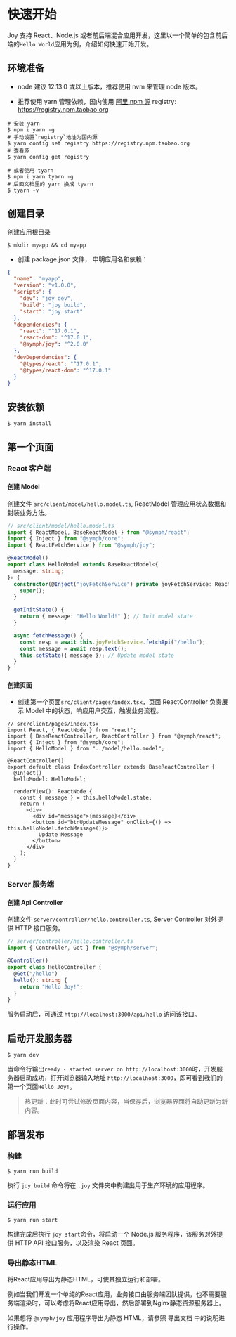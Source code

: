 # 快速开始

Joy 支持 React、Node.js 或者前后端混合应用开发，这里以一个简单的包含前后端的`Hello World`应用为例，介绍如何快速开始开发。

## 环境准备

- node 建议 12.13.0 或以上版本，推荐使用 nvm 来管理 node 版本。

- 推荐使用 yarn 管理依赖，国内使用 [阿里 npm 源](https://npmmirror.com/) registry: https://registry.npm.taobao.org

```shell
# 安装 yarn
$ npm i yarn -g
# 手动设置`registry`地址为国内源
$ yarn config set registry https://registry.npm.taobao.org
# 查看源
$ yarn config get registry

# 或者使用 tyarn
$ npm i yarn tyarn -g
# 后面文档里的 yarn 换成 tyarn
$ tyarn -v
```

## 创建目录

创建应用根目录

```shell
$ mkdir myapp && cd myapp
```

- 创建 package.json 文件， 申明应用名和依赖：

```json
{
  "name": "myapp",
  "version": "v1.0.0",
  "scripts": {
    "dev": "joy dev",
    "build": "joy build",
    "start": "joy start"
  },
  "dependencies": {
    "react": "^17.0.1",
    "react-dom": "^17.0.1",
    "@symph/joy": "^2.0.0"
  },
  "devDependencies": {
    "@types/react": "^17.0.1",
    "@types/react-dom": "^17.0.1"
  }
}
```

## 安装依赖

```shell
$ yarn install
```

## 第一个页面

### React 客户端

#### 创建 Model

创建文件 `src/client/model/hello.model.ts`, ReactModel 管理应用状态数据和封装业务方法。

```ts
// src/client/model/hello.model.ts
import { ReactModel, BaseReactModel } from "@symph/react";
import { Inject } from "@symph/core";
import { ReactFetchService } from "@symph/joy";

@ReactModel()
export class HelloModel extends BaseReactModel<{
  message: string;
}> {
  constructor(@Inject("joyFetchService") private joyFetchService: ReactFetchService) {
    super();
  }

  getInitState() {
    return { message: "Hello World!" }; // Init model state
  }

  async fetchMessage() {
    const resp = await this.joyFetchService.fetchApi("/hello");
    const message = await resp.text();
    this.setState({ message }); // Update model state
  }
}
```

#### 创建页面

- 创建第一个页面`src/client/pages/index.tsx`，页面 ReactController 负责展示 Model 中的状态，响应用户交互，触发业务流程。

```tsx
// src/client/pages/index.tsx
import React, { ReactNode } from "react";
import { BaseReactController, ReactController } from "@symph/react";
import { Inject } from "@symph/core";
import { HelloModel } from "../model/hello.model";

@ReactController()
export default class IndexController extends BaseReactController {
  @Inject()
  helloModel: HelloModel;

  renderView(): ReactNode {
    const { message } = this.helloModel.state;
    return (
      <div>
        <div id="message">{message}</div>
        <button id="btnUpdateMessage" onClick={() => this.helloModel.fetchMessage()}>
          Update Message
        </button>
      </div>
    );
  }
}
```

### Server 服务端

#### 创建 Api Controller

创建文件 `server/controller/hello.controller.ts`, Server Controller 对外提供 HTTP 接口服务。

```ts
// server/controller/hello.controller.ts
import { Controller, Get } from "@symph/server";

@Controller()
export class HelloController {
  @Get("/hello")
  hello(): string {
    return "Hello Joy!";
  }
}
```

服务启动后，可通过 `http://localhost:3000/api/hello` 访问该接口。

## 启动开发服务器

```shell
$ yarn dev
```

当命令行输出`ready - started server on http://localhost:3000`时，开发服务器启动成功，打开浏览器输入地址 `http://localhost:3000`，即可看到我们的第一个页面`Hello Joy!`。

> 热更新：此时可尝试修改页面内容，当保存后，浏览器界面将自动更新为新内容。

## 部署发布

### 构建

```shell
$ yarn run build
```

执行 `joy build` 命令将在 `.joy` 文件夹中构建出用于生产环境的应用程序。

### 运行应用

```shell
$ yarn run start
```

构建完成后执行 `joy start`命令，将启动一个 Node.js 服务程序，该服务对外提供 HTTP API 接口服务，以及渲染 React 页面。

### 导出静态HTML

将React应用导出为静态HTML，可使其独立运行和部署。

例如当我们开发一个单纯的React应用，业务接口由服务端团队提供，也不需要服务端渲染时，可以考虑将React应用导出，然后部署到Nginx静态资源服务器上。

如果想将 `@symph/joy` 应用程序导出为静态 HTML，请参照 导出文档 中的说明进行操作。
